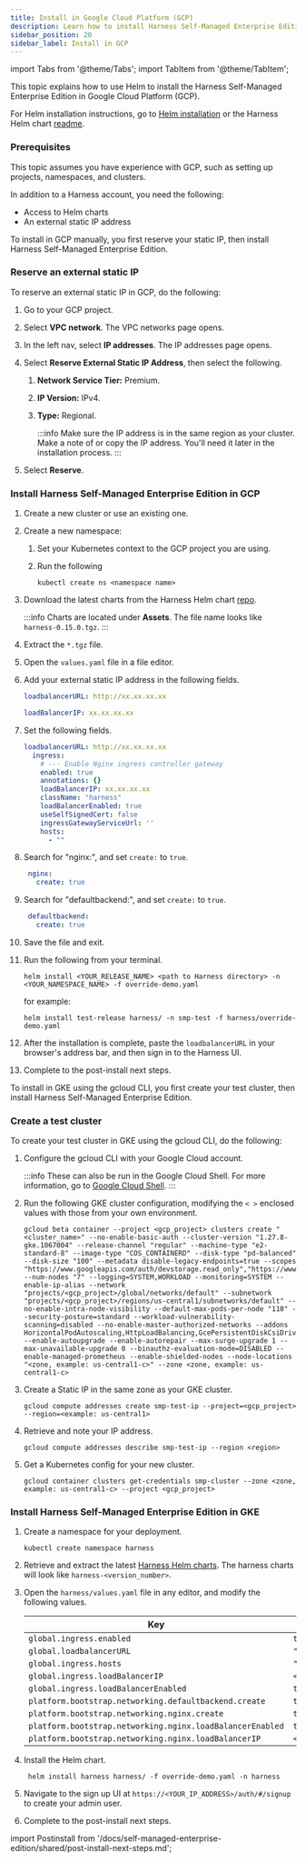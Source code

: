 ```yaml
---
title: Install in Google Cloud Platform (GCP)
description: Learn how to install Harness Self-Managed Enterprise Edition in GCP.
sidebar_position: 20
sidebar_label: Install in GCP
---
```


import Tabs from '@theme/Tabs';
import TabItem from '@theme/TabItem';

<DocsTag  backgroundColor= "#4279fd" text="Harness Demo Feature"  textColor="#ffffff"/>

This topic explains how to use Helm to install the Harness Self-Managed Enterprise Edition in Google Cloud Platform (GCP).

For Helm installation instructions, go to [Helm installation](/docs/self-managed-enterprise-edition/install/install-using-helm) or the Harness Helm chart [readme](https://github.com/harness/helm-charts/tree/main?tab=readme-ov-file#harness-helm-charts).

### Prerequisites

This topic assumes you have experience with GCP, such as setting up projects, namespaces, and clusters.

In addition to a Harness account, you need the following:

- Access to Helm charts
- An external static IP address

<Tabs>
<TabItem value="GCP">

To install in GCP manually, you first reserve your static IP, then install Harness Self-Managed Enterprise Edition.

### Reserve an external static IP

To reserve an external static IP in GCP, do the following:

1. Go to your GCP project.
2. Select **VPC network**. The VPC networks page opens.
3. In the left nav, select **IP addresses**. The IP addresses page opens.
4. Select **Reserve External Static IP Address**, then select the following.
   1. **Network Service Tier:** Premium.
   2. **IP Version:** IPv4.
   3. **Type:** Regional.

      :::info
      Make sure the IP address is in the same region as your cluster. Make a note of or copy the IP address. You'll need it later in the installation process.
      :::

5. Select **Reserve**.

### Install Harness Self-Managed Enterprise Edition in GCP

1. Create a new cluster or use an existing one.

2. Create a new namespace:

   1. Set your Kubernetes context to the GCP project you are using.

   2. Run the following

      ```
      kubectl create ns <namespace name>
      ```

3. Download the latest charts from the Harness Helm chart [repo](https://github.com/harness/helm-charts/releases).

    :::info
    Charts are located under **Assets**. The file name looks like `harness-0.15.0.tgz`.
    :::

4. Extract the `*.tgz` file.

5. Open the `values.yaml` file in a file editor.

6. Add your external static IP address in the following fields.

   ```yaml
   loadbalancerURL: http://xx.xx.xx.xx
   ```

   ```yaml
   loadBalancerIP: xx.xx.xx.xx
   ```

7. Set the following fields.

   ```yaml
   loadbalancerURL: http://xx.xx.xx.xx
     ingress:
       # --- Enable Nginx ingress controller gateway
       enabled: true
       annotations: {}
       loadBalancerIP: xx.xx.xx.xx
       className: "harness"
       loadBalancerEnabled: true
       useSelfSignedCert: false
       ingressGatewayServiceUrl: ''
       hosts:
         - ""
   ```

8. Search for "nginx:", and set `create:` to `true`.

   ```yaml
    nginx:
      create: true
   ```

9. Search for "defaultbackend:", and set `create:` to `true`.

   ```yaml
    defaultbackend:
      create: true
   ```

10. Save the file and exit.

11. Run the following from your terminal.

    ```
    helm install <YOUR_RELEASE_NAME> <path to Harness directory> -n <YOUR_NAMESPACE_NAME> -f override-demo.yaml
    ```

    for example:

    ```
    helm install test-release harness/ -n smp-test -f harness/override-demo.yaml
    ```

12. After the installation is complete, paste the `loadbalancerURL` in your browser's address bar, and then sign in to the Harness UI.
13. Complete to the post-install next steps.

</TabItem>

<TabItem value="GKE with gcloud CLI">

To install in GKE using the gcloud CLI, you first create your test cluster, then install Harness Self-Managed Enterprise Edition.
### Create a test cluster

To create your test cluster in GKE using the gcloud CLI, do the following:

1. Configure the gcloud CLI with your Google Cloud account.

   :::info
   These can also be run in the Google Cloud Shell. For more information, go to [Google Cloud Shell](https://cloud.google.com/shell).
   :::

2. Run the following GKE cluster configuration, modifying the `< >` enclosed values with those from your own environment.

   ```
   gcloud beta container --project <gcp_project> clusters create "<cluster_name>" --no-enable-basic-auth --cluster-version "1.27.8-gke.1067004" --release-channel "regular" --machine-type "e2-standard-8" --image-type "COS_CONTAINERD" --disk-type "pd-balanced" --disk-size "100" --metadata disable-legacy-endpoints=true --scopes "https://www.googleapis.com/auth/devstorage.read_only","https://www.googleapis.com/auth/logging.write","https://www.googleapis.com/auth/monitoring","https://www.googleapis.com/auth/servicecontrol","https://www.googleapis.com/auth/service.management.readonly","https://www.googleapis.com/auth/trace.append" --num-nodes "7" --logging=SYSTEM,WORKLOAD --monitoring=SYSTEM --enable-ip-alias --network "projects/<gcp_project>/global/networks/default" --subnetwork "projects/<gcp_project>/regions/us-central1/subnetworks/default" --no-enable-intra-node-visibility --default-max-pods-per-node "110" --security-posture=standard --workload-vulnerability-scanning=disabled --no-enable-master-authorized-networks --addons HorizontalPodAutoscaling,HttpLoadBalancing,GcePersistentDiskCsiDriver --enable-autoupgrade --enable-autorepair --max-surge-upgrade 1 --max-unavailable-upgrade 0 --binauthz-evaluation-mode=DISABLED --enable-managed-prometheus --enable-shielded-nodes --node-locations "<zone, example: us-central1-c>" --zone <zone, example: us-central1-c>
   ```

3. Create a Static IP in the same zone as your GKE cluster.

   ```
   gcloud compute addresses create smp-test-ip --project=<gcp_project> --region=<example: us-central1>
   ```

4. Retrieve and note your IP address.

   ```
   gcloud compute addresses describe smp-test-ip --region <region>
   ```

5. Get a Kubernetes config for your new cluster.

   ```
   gcloud container clusters get-credentials smp-cluster --zone <zone, example: us-central1-c> --project <gcp_project>
   ```

### Install Harness Self-Managed Enterprise Edition in GKE

1. Create a namespace for your deployment.

   ```
   kubectl create namespace harness
   ```

2. Retrieve and extract the latest [Harness Helm charts](https://github.com/harness/helm-charts/releases). The harness charts will look like `harness-<version_number>`.

3. Open the `harness/values.yaml` file in any editor, and modify the following values.

   | Key                       | Value     |
    | ----------------------------------- | --------------------- |
    | `global.ingress.enabled`| `true`|
    | `global.loadbalancerURL`| `"https://<YOUR_IP_ADDRESS>"` |
    | `global.ingress.hosts`| `""`|
    |`global.ingress.loadBalancerIP`|`<YOUR_IP_ADDRESS>`|
    |`global.ingress.loadBalancerEnabled`|`true`|
    |`platform.bootstrap.networking.defaultbackend.create`|`true`|
    |`platform.bootstrap.networking.nginx.create`|`true`|
    |`platform.bootstrap.networking.nginx.loadBalancerEnabled`|`true`|
    |`platform.bootstrap.networking.nginx.loadBalancerIP`|`<YOUR_IP_ADDRESS>`|

4. Install the Helm chart.

   ```
    helm install harness harness/ -f override-demo.yaml -n harness
    ```

5. Navigate to the sign up UI at `https://<YOUR_IP_ADDRESS>/auth/#/signup` to create your admin user.

6. Complete to the post-install next steps.

</TabItem>
</Tabs>

import Postinstall from '/docs/self-managed-enterprise-edition/shared/post-install-next-steps.md';

<Postinstall />

